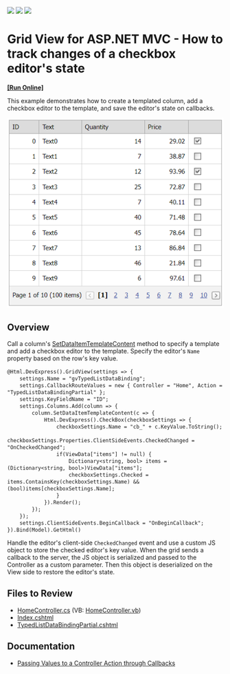 <!-- default badges list -->
![](https://img.shields.io/endpoint?url=https://codecentral.devexpress.com/api/v1/VersionRange/128550757/14.1.4%2B)
[![](https://img.shields.io/badge/Open_in_DevExpress_Support_Center-FF7200?style=flat-square&logo=DevExpress&logoColor=white)](https://supportcenter.devexpress.com/ticket/details/E3979)
[![](https://img.shields.io/badge/📖_How_to_use_DevExpress_Examples-e9f6fc?style=flat-square)](https://docs.devexpress.com/GeneralInformation/403183)
<!-- default badges end -->
# Grid View for ASP.NET MVC - How to track changes of a checkbox editor's state
<!-- run online -->
**[[Run Online]](https://codecentral.devexpress.com/128550757/)**
<!-- run online end -->

This example demonstrates how to create a templated column, add a checkbox editor to the template, and save the editor's state on callbacks.

![Save checkbox state](saveCheckboxState.png)

## Overview

Call a column's [SetDataItemTemplateContent](https://docs.devexpress.com/AspNetMvc/DevExpress.Web.Mvc.MVCxGridViewColumn.SetDataItemTemplateContent.overloads) method to specify a template and add a checkbox editor to the template. Specify the editor's `Name` property based on the row's key value.

```cshtml
@Html.DevExpress().GridView(settings => {
    settings.Name = "gvTypedListDataBinding";
    settings.CallbackRouteValues = new { Controller = "Home", Action = "TypedListDataBindingPartial" };
    settings.KeyFieldName = "ID";
    settings.Columns.Add(column => {
        column.SetDataItemTemplateContent(c => {
            Html.DevExpress().CheckBox(checkboxSettings => {
                checkboxSettings.Name = "cb_" + c.KeyValue.ToString();
                checkboxSettings.Properties.ClientSideEvents.CheckedChanged = "OnCheckedChanged";
                if(ViewData["items"] != null) {
                    Dictionary<string, bool> items = (Dictionary<string, bool>)ViewData["items"];
                    checkboxSettings.Checked = items.ContainsKey(checkboxSettings.Name) && (bool)items[checkboxSettings.Name];
                }              
            }).Render();
        });
    });
    settings.ClientSideEvents.BeginCallback = "OnBeginCallback";
}).Bind(Model).GetHtml()
```

Handle the editor's client-side `CheckedChanged` event and use a custom JS object to store the checked editor's key value. When the grid sends a callback to the server, the JS object is serialized and passed to the Controller as a custom parameter. Then this object is deserialized on the View side to restore the editor's state.

## Files to Review

* [HomeController.cs](./CS/CS/Controllers/HomeController.cs) (VB: [HomeController.vb](./VB/Controllers/HomeController.vb))
* [Index.cshtml](./CS/CS/Views/Home/Index.cshtml)
* [TypedListDataBindingPartial.cshtml](./CS/CS/Views/Home/TypedListDataBindingPartial.cshtml)

## Documentation

* [Passing Values to a Controller Action through Callbacks](https://docs.devexpress.com/AspNetMvc/9941/common-features/callback-based-functionality/passing-values-to-a-controller-action-through-callbacks)
